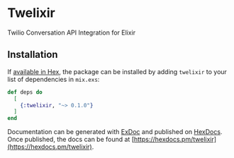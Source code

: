 # Twelixir

Twilio Conversation API Integration for Elixir

## Installation

If [available in Hex](https://hex.pm/docs/publish), the package can be installed
by adding `twelixir` to your list of dependencies in `mix.exs`:

```elixir
def deps do
  [
    {:twelixir, "~> 0.1.0"}
  ]
end
```

Documentation can be generated with [ExDoc](https://github.com/elixir-lang/ex_doc)
and published on [HexDocs](https://hexdocs.pm). Once published, the docs can
be found at [https://hexdocs.pm/twelixir](https://hexdocs.pm/twelixir).

